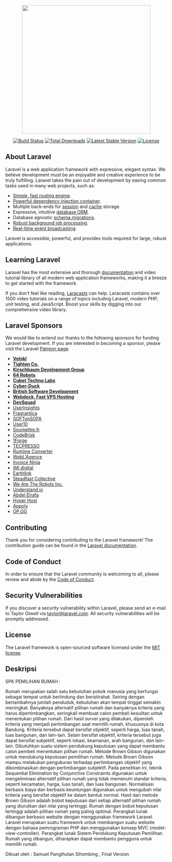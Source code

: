 <p align="center"><img src="https://res.cloudinary.com/dtfbvvkyp/image/upload/v1566331377/laravel-logolockup-cmyk-red.svg" width="400"></p>

<p align="center">
<a href="https://travis-ci.org/laravel/framework"><img src="https://travis-ci.org/laravel/framework.svg" alt="Build Status"></a>
<a href="https://packagist.org/packages/laravel/framework"><img src="https://poser.pugx.org/laravel/framework/d/total.svg" alt="Total Downloads"></a>
<a href="https://packagist.org/packages/laravel/framework"><img src="https://poser.pugx.org/laravel/framework/v/stable.svg" alt="Latest Stable Version"></a>
<a href="https://packagist.org/packages/laravel/framework"><img src="https://poser.pugx.org/laravel/framework/license.svg" alt="License"></a>
</p>

## About Laravel

Laravel is a web application framework with expressive, elegant syntax. We believe development must be an enjoyable and creative experience to be truly fulfilling. Laravel takes the pain out of development by easing common tasks used in many web projects, such as:

- [Simple, fast routing engine](https://laravel.com/docs/routing).
- [Powerful dependency injection container](https://laravel.com/docs/container).
- Multiple back-ends for [session](https://laravel.com/docs/session) and [cache](https://laravel.com/docs/cache) storage.
- Expressive, intuitive [database ORM](https://laravel.com/docs/eloquent).
- Database agnostic [schema migrations](https://laravel.com/docs/migrations).
- [Robust background job processing](https://laravel.com/docs/queues).
- [Real-time event broadcasting](https://laravel.com/docs/broadcasting).

Laravel is accessible, powerful, and provides tools required for large, robust applications.

## Learning Laravel

Laravel has the most extensive and thorough [documentation](https://laravel.com/docs) and video tutorial library of all modern web application frameworks, making it a breeze to get started with the framework.

If you don't feel like reading, [Laracasts](https://laracasts.com) can help. Laracasts contains over 1500 video tutorials on a range of topics including Laravel, modern PHP, unit testing, and JavaScript. Boost your skills by digging into our comprehensive video library.

## Laravel Sponsors

We would like to extend our thanks to the following sponsors for funding Laravel development. If you are interested in becoming a sponsor, please visit the Laravel [Patreon page](https://patreon.com/taylorotwell).

- **[Vehikl](https://vehikl.com/)**
- **[Tighten Co.](https://tighten.co)**
- **[Kirschbaum Development Group](https://kirschbaumdevelopment.com)**
- **[64 Robots](https://64robots.com)**
- **[Cubet Techno Labs](https://cubettech.com)**
- **[Cyber-Duck](https://cyber-duck.co.uk)**
- **[British Software Development](https://www.britishsoftware.co)**
- **[Webdock, Fast VPS Hosting](https://www.webdock.io/en)**
- **[DevSquad](https://devsquad.com)**
- [UserInsights](https://userinsights.com)
- [Fragrantica](https://www.fragrantica.com)
- [SOFTonSOFA](https://softonsofa.com/)
- [User10](https://user10.com)
- [Soumettre.fr](https://soumettre.fr/)
- [CodeBrisk](https://codebrisk.com)
- [1Forge](https://1forge.com)
- [TECPRESSO](https://tecpresso.co.jp/)
- [Runtime Converter](http://runtimeconverter.com/)
- [WebL'Agence](https://weblagence.com/)
- [Invoice Ninja](https://www.invoiceninja.com)
- [iMi digital](https://www.imi-digital.de/)
- [Earthlink](https://www.earthlink.ro/)
- [Steadfast Collective](https://steadfastcollective.com/)
- [We Are The Robots Inc.](https://watr.mx/)
- [Understand.io](https://www.understand.io/)
- [Abdel Elrafa](https://abdelelrafa.com)
- [Hyper Host](https://hyper.host)
- [Appoly](https://www.appoly.co.uk)
- [OP.GG](https://op.gg)

## Contributing

Thank you for considering contributing to the Laravel framework! The contribution guide can be found in the [Laravel documentation](https://laravel.com/docs/contributions).

## Code of Conduct

In order to ensure that the Laravel community is welcoming to all, please review and abide by the [Code of Conduct](https://laravel.com/docs/contributions#code-of-conduct).

## Security Vulnerabilities

If you discover a security vulnerability within Laravel, please send an e-mail to Taylor Otwell via [taylor@laravel.com](mailto:taylor@laravel.com). All security vulnerabilities will be promptly addressed.

## License

The Laravel framework is open-sourced software licensed under the [MIT license](https://opensource.org/licenses/MIT).

## Deskripsi
SPK PEMILIHAN RUMAH : 

Rumah merupakan salah satu kebutuhan pokok manusia yang berfungsi sebagai tempat untuk
berlindung dan beristirahat. Seiring dengan bertambahnya jumlah penduduk, kebutuhan akan
tempat tinggal semakin meningkat. Banyaknya alternatif pilihan rumah dan banyaknya kriteria
yang harus dipertimbangkan, seringkali membuat calon pembeli kesulitan untuk menentukan
pilihan rumah. Dari hasil survei yang dilakukan, diperoleh kriteria yang menjadi pertimbangan
saat memilih rumah, khususnya di kota Bandung. Kriteria tersebut dapat bersifat objektif,
seperti harga, luas tanah, luas bangunan, dan lain-lain. Selain bersifat objektif, kriteria tersebut
juga dapat bersifat subjektif, seperti lokasi, keamanan, arah bangunan, dan lain-lain. Dibutuhkan
suatu sistem pendukung keputusan yang dapat membantu calon pembeli menentukan pilihan
rumah.
Metode Brown Gibson digunakan untuk mendukung keputusan pemilihan rumah. Metode
Brown Gibson mampu melakukan pengukuran terhadap pertimbangan objektif yang dikombinasikan dengan pertimbangan subjektif. Pada penelitian ini, teknik Sequential Elimination by
Conjunctive Constraints digunakan untuk mengeliminasi alternatif pilihan rumah yang tidak memenuhi standar kriteria, seperti kecamatan, harga, luas tanah, dan luas bangunan. Normalisasi
berbasis biaya dan berbasis keuntungan digunakan untuk mengubah nilai kriteria yang bersifat
objektif ke dalam bentuk normal. Hasil dari metode Brown Gibson adalah bobot keputusan dari
setiap alternatif pilihan rumah yang diurutkan dari nilai yang tertinggi. Rumah dengan bobot
keputusan tertinggi adalah pilihan rumah yang paling optimal.
Perangkat lunak dibangun berbasis website dengan menggunakan framework Laravel. Laravel
merupakan suatu framework untuk membangun suatu website dengan bahasa pemrograman PHP
dan menggunakan konsep MVC (model-view-controller). Perangkat lunak Sistem Pendukung
Keputusan Pemilihan Rumah yang dibangun, diharapkan dapat membantu pengguna untuk
memilih rumah.

Dibuat oleh : Samuel Pangihutan Sihombing , Final Version 

